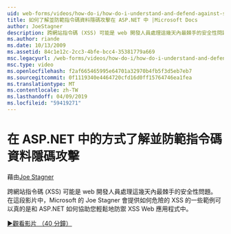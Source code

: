```yaml
---
uid: web-forms/videos/how-do-i/how-do-i-understand-and-defend-against-script-injection-attacks-in-aspnet
title: 如何了解並防範指令碼資料隱碼攻擊在 ASP.NET 中 |Microsoft Docs
author: JoeStagner
description: 跨網站指令碼 (XSS) 可能是 web 開發人員處理這幾天內最棘手的安全性問題。 在這段影片，專業人員的 Microsoft 的 Joe Stagner...
ms.author: riande
ms.date: 10/13/2009
ms.assetid: 84c1e12c-2cc3-4bfe-bcc4-35381779a669
msc.legacyurl: /web-forms/videos/how-do-i/how-do-i-understand-and-defend-against-script-injection-attacks-in-aspnet
msc.type: video
ms.openlocfilehash: f2af665465995e64701a32970b4fb5f3d5eb7eb7
ms.sourcegitcommit: 0f1119340e4464720cfd16d0ff15764746ea1fea
ms.translationtype: MT
ms.contentlocale: zh-TW
ms.lasthandoff: 04/09/2019
ms.locfileid: "59419271"
---
```

# <a name="how-do-i-understand-and-defend-against-script-injection-attacks-in-aspnet"></a>在 ASP.NET 中的方式了解並防範指令碼資料隱碼攻擊

藉由[Joe Stagner](https://github.com/JoeStagner)

跨網站指令碼 (XSS) 可能是 web 開發人員處理這幾天內最棘手的安全性問題。 在這段影片中，Microsoft 的 Joe Stagner 會提供如何危險的 XSS 的一些範例可以真的是和 ASP.NET 如何協助您輕鬆地防禦 XSS Web 應用程式中。

[&#9654;觀看影片 （40 分鐘）](https://channel9.msdn.com/Blogs/ASP-NET-Site-Videos/how-do-i-understand-and-defend-against-script-injection-attacks-in-aspnet)
